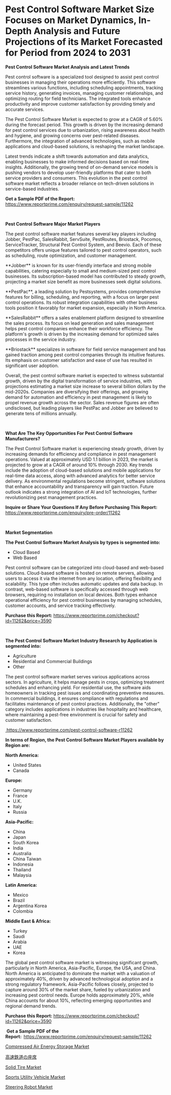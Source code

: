 <p><h1>Pest Control Software Market Size Focuses on Market Dynamics, In-Depth Analysis and Future Projections of its Market Forecasted for Period from 2024 to 2031</h1></p><p><strong>Pest Control Software Market Analysis and Latest Trends</strong></p>
<p><p>Pest control software is a specialized tool designed to assist pest control businesses in managing their operations more efficiently. This software streamlines various functions, including scheduling appointments, tracking service history, generating invoices, managing customer relationships, and optimizing routing for field technicians. The integrated tools enhance productivity and improve customer satisfaction by providing timely and accurate services.</p><p>The Pest Control Software Market is expected to grow at a CAGR of 5.60% during the forecast period. This growth is driven by the increasing demand for pest control services due to urbanization, rising awareness about health and hygiene, and growing concerns over pest-related diseases. Furthermore, the integration of advanced technologies, such as mobile applications and cloud-based solutions, is reshaping the market landscape. </p><p>Latest trends indicate a shift towards automation and data analytics, enabling businesses to make informed decisions based on real-time insights. Additionally, the growing trend of on-demand service models is pushing vendors to develop user-friendly platforms that cater to both service providers and consumers. This evolution in the pest control software market reflects a broader reliance on tech-driven solutions in service-based industries.</p></p>
<p><strong>Get a Sample PDF of the Report:&nbsp;</strong> <a href="https://www.reportprime.com/enquiry/request-sample/11262">https://www.reportprime.com/enquiry/request-sample/11262</a></p>
<p>&nbsp;</p>
<p><strong>Pest Control Software Major Market Players</strong></p>
<p><p>The pest control software market features several key players including Jobber, PestPac, SalesRabbit, ServSuite, PestRoutes, Briostack, Pocomos, ServiceTracker, Structural Pest Control System, and Beevio. Each of these competitors offers unique features tailored to pest control operators, such as scheduling, route optimization, and customer management.</p><p>**Jobber** is known for its user-friendly interface and strong mobile capabilities, catering especially to small and medium-sized pest control businesses. Its subscription-based model has contributed to steady growth, projecting a market size benefit as more businesses seek digital solutions. </p><p>**PestPac**, a leading solution by Pestsystems, provides comprehensive features for billing, scheduling, and reporting, with a focus on larger pest control operations. Its robust integration capabilities with other business tools position it favorably for market expansion, especially in North America.</p><p>**SalesRabbit** offers a sales enablement platform designed to streamline the sales process. Its focus on lead generation and sales management helps pest control companies enhance their workforce efficiency. The platform's growth is driven by the increasing demand for optimized sales processes in the service industry.</p><p>**Briostack** specializes in software for field service management and has gained traction among pest control companies through its intuitive features. Its emphasis on customer satisfaction and ease of use has resulted in significant user adoption.</p><p>Overall, the pest control software market is expected to witness substantial growth, driven by the digital transformation of service industries, with projections estimating a market size increase to several billion dollars by the mid-2020s. Companies are diversifying their offerings, and growing demand for automation and efficiency in pest management is likely to propel revenue growth across the sector. Sales revenue figures are often undisclosed, but leading players like PestPac and Jobber are believed to generate tens of millions annually.</p></p>
<p>&nbsp;</p>
<p><strong>What Are The Key Opportunities For Pest Control Software Manufacturers?</strong></p>
<p><p>The Pest Control Software market is experiencing steady growth, driven by increasing demands for efficiency and compliance in pest management operations. Valued at approximately USD 1.1 billion in 2023, the market is projected to grow at a CAGR of around 10% through 2030. Key trends include the adoption of cloud-based solutions and mobile applications for real-time data access, along with advanced analytics for better service delivery. As environmental regulations become stringent, software solutions that enhance accountability and transparency will gain traction. Future outlook indicates a strong integration of AI and IoT technologies, further revolutionizing pest management practices.</p></p>
<p><strong>Inquire or Share Your Questions If Any Before Purchasing This Report:</strong> <a href="https://www.reportprime.com/enquiry/pre-order/11262">https://www.reportprime.com/enquiry/pre-order/11262</a></p>
<p>&nbsp;</p>
<p><strong>Market Segmentation</strong></p>
<p><strong>The Pest Control Software Market Analysis by types is segmented into:</strong></p>
<p><ul><li>Cloud Based</li><li>Web Based</li></ul></p>
<p><p>Pest control software can be categorized into cloud-based and web-based solutions. Cloud-based software is hosted on remote servers, allowing users to access it via the internet from any location, offering flexibility and scalability. This type often includes automatic updates and data backup. In contrast, web-based software is specifically accessed through web browsers, requiring no installation on local devices. Both types enhance operational efficiency for pest control businesses by managing schedules, customer accounts, and service tracking effectively.</p></p>
<p><strong>Purchase this Report:&nbsp;</strong><a href="https://www.reportprime.com/checkout?id=11262&price=3590">https://www.reportprime.com/checkout?id=11262&price=3590</a></p>
<p>&nbsp;</p>
<p><strong>The Pest Control Software Market Industry Research by Application is segmented into:</strong></p>
<p><ul><li>Agriculture</li><li>Residential and Commercial Buildings</li><li>Other</li></ul></p>
<p><p>The pest control software market serves various applications across sectors. In agriculture, it helps manage pests in crops, optimizing treatment schedules and enhancing yield. For residential use, the software aids homeowners in tracking pest issues and coordinating preventive measures. In commercial buildings, it ensures compliance with regulations and facilitates maintenance of pest control practices. Additionally, the "other" category includes applications in industries like hospitality and healthcare, where maintaining a pest-free environment is crucial for safety and customer satisfaction.</p></p>
<p><a href="https://www.reportprime.com/pest-control-software-r11262">&nbsp;https://www.reportprime.com/pest-control-software-r11262</a></p>
<p><strong>In terms of Region, the Pest Control Software Market Players available by Region are:</strong></p>
<p>
    <p> <strong> North America: </strong>
        <ul>
            <li>United States</li>
            <li>Canada</li>
        </ul>
        </p> 
    <p> <strong> Europe: </strong>
        <ul>
            <li>Germany</li>
            <li>France</li>
            <li>U.K.</li>
            <li>Italy</li>
            <li>Russia</li>
        </ul>
        </p> 
    <p> <strong> Asia-Pacific: </strong>
        <ul>
            <li>China</li>
            <li>Japan</li>
            <li>South Korea</li>
            <li>India</li>
            <li>Australia</li>
            <li>China Taiwan</li>
            <li>Indonesia</li>
            <li>Thailand</li>
            <li>Malaysia</li>
        </ul>
        </p> 
    <p> <strong> Latin America: </strong>
        <ul>
            <li>Mexico</li>
            <li>Brazil</li>
            <li>Argentina Korea</li>
            <li>Colombia</li>
        </ul>
        </p> 
    <p> <strong> Middle East & Africa: </strong>
        <ul>
            <li>Turkey</li>
            <li>Saudi</li>
            <li>Arabia</li>
            <li>UAE</li>
            <li>Korea</li>
        </ul>
    </p>
    </p>
<p><p>The global pest control software market is witnessing significant growth, particularly in North America, Asia-Pacific, Europe, the USA, and China. North America is anticipated to dominate the market with a valuation of approximately 40%, driven by advanced technological adoption and a strong regulatory framework. Asia-Pacific follows closely, projected to capture around 30% of the market share, fueled by urbanization and increasing pest control needs. Europe holds approximately 20%, while China accounts for about 10%, reflecting emerging opportunities and regional demand trends.</p></p>
<p><strong>Purchase this Report: </strong><a href="https://www.reportprime.com/checkout?id=11262&price=3590">https://www.reportprime.com/checkout?id=11262&price=3590</a></p>
<p>&nbsp;<strong>Get a Sample PDF of the Report:&nbsp;&nbsp;</strong><a href="https://www.reportprime.com/enquiry/request-sample/11262">https://www.reportprime.com/enquiry/request-sample/11262</a></p>
<p><strong></strong></p>
<p><p><a href="https://medium.com/@nancyalvarado586/the-compressed-air-energy-storage-market-has-grown-significantly-as-a-result-of-several-important-d3022859bfd2">Compressed Air Energy Storage Market</a></p><p><a href="https://medium.com/@vilasamin/%E9%AB%98%E9%80%9F%E9%89%84%E9%81%93%E5%BA%A7%E5%B8%AD%E5%B8%82%E5%A0%B4%E3%81%AE%E5%8B%95%E5%90%91-%E5%B8%82%E5%A0%B4%E3%82%BB%E3%82%B0%E3%83%A1%E3%83%B3%E3%83%86%E3%83%BC%E3%82%B7%E3%83%A7%E3%83%B3%E3%81%AE%E8%A9%B3%E7%B4%B0%E3%81%AA%E7%A0%94%E7%A9%B6%E3%81%A8%E6%96%B0%E8%88%88%E3%83%88%E3%83%AC%E3%83%B3%E3%83%89%E3%81%AE%E9%87%8D%E8%A6%81%E6%80%A7%E3%81%AE%E5%88%86%E6%9E%90-3ae271dc98bb">高速鉄道の座席</a></p><p><a href="https://www.linkedin.com/pulse/solid-tire-market-trends-analysis-opportunities-challenges-5szwe?trackingId=0CIaEKxnSia7ciDcDnZikw%3D%3D">Solid Tire Market</a></p><p><a href="https://issuu.com/reportprime-2/docs/sports-utility-vehicle-market-size-_90030997b95275">Sports Utility Vehicle Market</a></p><p><a href="https://issuu.com/reportprime-2/docs/steering-robot-market-size-2030.ppt_9d19c32c3e37ea">Steering Robot Market</a></p></p>
